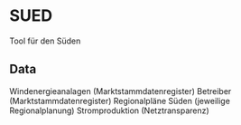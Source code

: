 # SUED
Tool für den Süden
## Data
Windenergieanalagen (Marktstammdatenregister)
Betreiber (Marktstammdatenregister)
Regionalpläne Süden (jeweilige Regionalplanung)
Stromproduktion (Netztransparenz)
